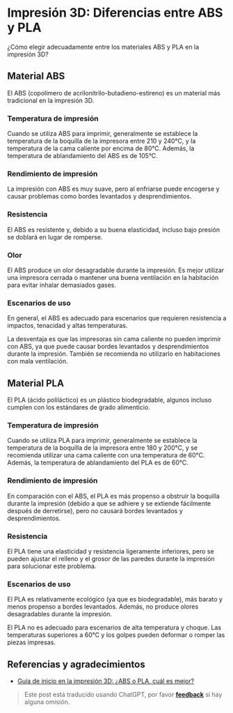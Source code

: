 # Impresión 3D: Diferencias entre ABS y PLA

¿Cómo elegir adecuadamente entre los materiales ABS y PLA en la impresión 3D?

## Material ABS

El ABS (copolímero de acrilonitrilo-butadieno-estireno) es un material más tradicional en la impresión 3D.

### Temperatura de impresión

Cuando se utiliza ABS para imprimir, generalmente se establece la temperatura de la boquilla de la impresora entre 210 y 240°C, y la temperatura de la cama caliente por encima de 80°C. Además, la temperatura de ablandamiento del ABS es de 105°C.

### Rendimiento de impresión

La impresión con ABS es muy suave, pero al enfriarse puede encogerse y causar problemas como bordes levantados y desprendimientos.

### Resistencia

El ABS es resistente y, debido a su buena elasticidad, incluso bajo presión se doblará en lugar de romperse.

### Olor

El ABS produce un olor desagradable durante la impresión. Es mejor utilizar una impresora cerrada o mantener una buena ventilación en la habitación para evitar inhalar demasiados gases.

### Escenarios de uso

En general, el ABS es adecuado para escenarios que requieren resistencia a impactos, tenacidad y altas temperaturas.

La desventaja es que las impresoras sin cama caliente no pueden imprimir con ABS, ya que puede causar bordes levantados y desprendimientos durante la impresión. También se recomienda no utilizarlo en habitaciones con mala ventilación.

## Material PLA

El PLA (ácido poliláctico) es un plástico biodegradable, algunos incluso cumplen con los estándares de grado alimenticio.

### Temperatura de impresión

Cuando se utiliza PLA para imprimir, generalmente se establece la temperatura de la boquilla de la impresora entre 180 y 200°C, y se recomienda utilizar una cama caliente con una temperatura de 60°C. Además, la temperatura de ablandamiento del PLA es de 60°C.

### Rendimiento de impresión

En comparación con el ABS, el PLA es más propenso a obstruir la boquilla durante la impresión (debido a que se adhiere y se extiende fácilmente después de derretirse), pero no causará bordes levantados y desprendimientos.

### Resistencia

El PLA tiene una elasticidad y resistencia ligeramente inferiores, pero se pueden ajustar el relleno y el grosor de las paredes durante la impresión para solucionar este problema.

### Escenarios de uso

El PLA es relativamente ecológico (ya que es biodegradable), más barato y menos propenso a bordes levantados. Además, no produce olores desagradables durante la impresión.

El PLA no es adecuado para escenarios de alta temperatura y choque. Las temperaturas superiores a 60°C y los golpes pueden deformar o romper las piezas impresas.

## Referencias y agradecimientos

- [Guía de inicio en la impresión 3D: ¿ABS o PLA, cuál es mejor?](https://wp.huangshiyang.com/3d%e6%89%93%e5%8d%b0%e5%85%a5%e9%97%a8%e5%bf%85%e8%af%bb%ef%bc%9aabs%e4%b8%8epla%ef%bc%8c%e7%94%a8%e5%93%aa%e4%b8%aa%e5%a5%bd%ef%bc%9f)

> Este post está traducido usando ChatGPT, por favor [**feedback**](https://github.com/linyuxuanlin/Wiki_MkDocs/issues/new) si hay alguna omisión.